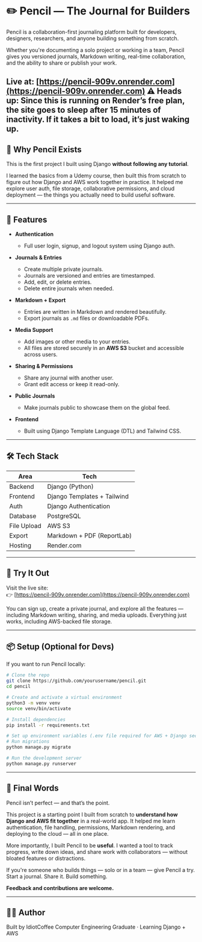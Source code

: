 # ✏️ Pencil — The Journal for Builders

Pencil is a collaboration-first journaling platform built for developers, designers, researchers, and anyone building something from scratch.

Whether you're documenting a solo project or working in a team, Pencil gives you versioned journals, Markdown writing, real-time collaboration, and the ability to share or publish your work.

Live at: [https://pencil-909v.onrender.com](https://pencil-909v.onrender.com)
⚠️ Heads up: Since this is running on Render’s free plan, the site goes to sleep after 15 minutes of inactivity. If it takes a bit to load, it’s just waking up.
---

## 🧠 Why Pencil Exists

This is the first project I built using Django **without following any tutorial**.

I learned the basics from a Udemy course, then built this from scratch to figure out how Django and AWS work together in practice. It helped me explore user auth, file storage, collaborative permissions, and cloud deployment — the things you actually need to build useful software.

---

## 🚀 Features

- **Authentication**
  - Full user login, signup, and logout system using Django auth.
  
- **Journals & Entries**
  - Create multiple private journals.
  - Journals are versioned and entries are timestamped.
  - Add, edit, or delete entries.
  - Delete entire journals when needed.

- **Markdown + Export**
  - Entries are written in Markdown and rendered beautifully.
  - Export journals as `.md` files or downloadable PDFs.

- **Media Support**
  - Add images or other media to your entries.
  - All files are stored securely in an **AWS S3** bucket and accessible across users.

- **Sharing & Permissions**
  - Share any journal with another user.
  - Grant edit access or keep it read-only.

- **Public Journals**
  - Make journals public to showcase them on the global feed.

- **Frontend**
  - Built using Django Template Language (DTL) and Tailwind CSS.

---

## 🛠 Tech Stack

| Area        | Tech                   |
|-------------|------------------------|
| Backend     | Django (Python)        |
| Frontend    | Django Templates + Tailwind |
| Auth        | Django Authentication  |
| Database    | PostgreSQL             |
| File Upload | AWS S3                 |
| Export      | Markdown + PDF (ReportLab) |
| Hosting     | Render.com             |

---

## 🧪 Try It Out

Visit the live site:  
👉 [https://pencil-909v.onrender.com](https://pencil-909v.onrender.com)

You can sign up, create a private journal, and explore all the features — including Markdown writing, sharing, and media uploads. Everything just works, including AWS-backed file storage.

---

## 📦 Setup (Optional for Devs)

If you want to run Pencil locally:

```bash
# Clone the repo
git clone https://github.com/yourusername/pencil.git
cd pencil

# Create and activate a virtual environment
python3 -m venv venv
source venv/bin/activate

# Install dependencies
pip install -r requirements.txt

# Set up environment variables (.env file required for AWS + Django secret)
# Run migrations
python manage.py migrate

# Run the development server
python manage.py runserver
 ```
---

## 🙌 Final Words

Pencil isn’t perfect — and that’s the point.

This project is a starting point I built from scratch to **understand how Django and AWS fit together** in a real-world app. It helped me learn authentication, file handling, permissions, Markdown rendering, and deploying to the cloud — all in one place.

More importantly, I built Pencil to be **useful**. I wanted a tool to track progress, write down ideas, and share work with collaborators — without bloated features or distractions.

If you're someone who builds things — solo or in a team — give Pencil a try.  
Start a journal. Share it. Build something.

**Feedback and contributions are welcome.**

---

## 🧑‍💻 Author

Built by IdiotCoffee 
Computer Engineering Graduate · Learning Django + AWS 

